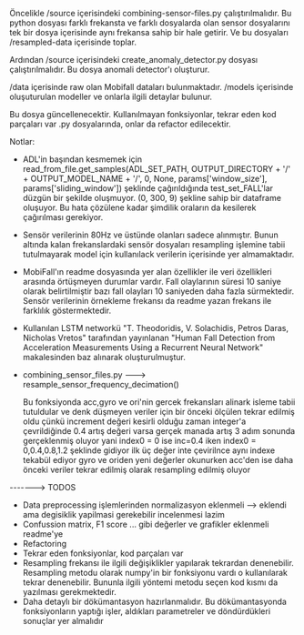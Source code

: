 Öncelikle /source içerisindeki combining-sensor-files.py çalıştırılmalıdır. Bu python dosyası farklı frekansta ve farklı dosyalarda olan sensor dosyalarını tek bir dosya içerisinde aynı frekansa sahip bir hale getirir. Ve bu dosyaları /resampled-data içerisinde toplar.

Ardından /source içerisindeki create_anomaly_detector.py dosyası çalıştırılmalıdır. Bu dosya anomali detector'ı oluşturur.

/data içerisinde raw olan Mobifall dataları bulunmaktadır.
/models içerisinde oluşuturulan modeller ve onlarla ilgili detaylar bulunur.

Bu dosya güncellenecektir.
Kullanılmayan fonksiyonlar, tekrar eden kod parçaları var .py dosyalarında, onlar da refactor edilecektir.

Notlar: 

* ADL'in başından kesmemek için read_from_file.get_samples(ADL_SET_PATH, OUTPUT_DIRECTORY + '/' + OUTPUT_MODEL_NAME + '/', 0, None, params['window_size'], params['sliding_window']) şeklinde çağırıldığında test_set_FALL'lar düzgün bir şekilde oluşmuyor. (0, 300, 9) şekline sahip bir dataframe oluşuyor. Bu hata çözülene kadar şimdilik oraların da kesilerek çağırılması gerekiyor.

* Sensör verilerinin 80Hz ve üstünde olanları sadece alınmıştır. Bunun altında kalan frekanslardaki sensör dosyaları resampling işlemine tabii tutulmayarak model için kullanılack verilerin içerisinde yer almamaktadır.

* MobiFall'ın readme dosyasında yer alan özellikler ile veri özellikleri arasında örtüşmeyen durumlar vardır. Fall olaylarının süresi 10 saniye olarak belirtilmiştir bazı fall olayları 10 saniyeden daha fazla sürmektedir. Sensör verilerinin örnekleme frekansı da readme yazan frekans ile farklılık göstermektedir.

* Kullanılan LSTM networkü "T. Theodoridis, V. Solachidis, Petros Daras, Nicholas Vretos" tarafından yayınlanan "Human Fall Detection from Acceleration Measurements Using a Recurrent Neural Network" makalesinden baz alınarak oluşturulmuştur.

* combining_sensor_files.py ---> resample_sensor_frequency_decimation()

    Bu fonksiyonda acc,gyro ve ori'nin gercek frekansları alinark isleme tabii tutuldular ve 
    denk düşmeyen veriler için bir önceki ölçülen tekrar edilmiş oldu çünkü increment değeri 
    kesirli olduğu zaman integer'a çevrildiğinde 0.4 artış değeri varsa gerçek manada artış 3 adım sonunda
    gerçeklenmiş oluyor yani index0 = 0 ise inc=0.4 iken index0 = 0,0.4,0.8,1.2 şeklinde gidiyor ilk üç değer
    inte çevirilnce aynı indexe tekabül ediyor gyro ve oriden yeni değerler okunurken acc'den ise daha önceki 
    veriler tekrar edilmiş olarak resampling edilmiş oluyor


-------> TODOS
  * Data preprocessing işlemlerinden normalizasyon eklenmeli --> eklendi ama degisiklik yapilmasi gerekebilir incelenmesi lazim
  * Confussion matrix, F1 score ... gibi değerler ve grafikler eklenmeli readme'ye
  * Refactoring
  * Tekrar eden fonksiyonlar, kod parçaları var 
  * Resampling frekansı ile ilgili değişiklikler yapılarak tekrardan denenebilir. Resampling metodu olarak numpy'in bir fonksiyonu vardı o kullanılarak tekrar denenebilir. Bununla ilgili yöntemi metodu seçen kod kısmı da yazılması gerekmektedir.
  * Daha detaylı bir dökümantasyon hazırlanmalıdır. Bu dökümantasyonda fonksiyonların yaptığı işler, aldıkları parametreler ve döndürdükleri sonuçlar yer almalıdır
